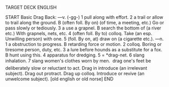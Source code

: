 TARGET DECK
ENGLISH

START
Basic
Drag
Back: —v. (-gg-) 1 pull along with effort. 2 a trail or allow to trail along the ground. B (often foll. By on) (of time, a meeting, etc.) Go or pass slowly or tediously. 3 a use a grapnel. B search the bottom of (a river etc.) With grapnels, nets, etc. 4 (often foll. By to) colloq. Take (an esp. Unwilling person) with one. 5 (foll. By on, at) draw on (a cigarette etc.). —n. 1 a obstruction to progress. B retarding force or motion. 2 colloq. Boring or tiresome person, duty, etc. 3 a lure before hounds as a substitute for a fox. B hunt using this. 4 apparatus for dredging. 5 = *drag-net. 6 slang inhalation. 7 slang women's clothes worn by men.  drag one's feet be deliberately slow or reluctant to act. Drag in introduce (an irrelevant subject). Drag out protract. Drag up colloq. Introduce or revive (an unwelcome subject). [old english or old norse]
END
